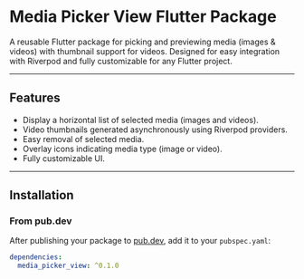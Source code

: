 # Media Picker View Flutter Package

A reusable Flutter package for picking and previewing media (images & videos) with thumbnail support for videos. Designed for easy integration with Riverpod and fully customizable for any Flutter project.

---

## Features

- Display a horizontal list of selected media (images and videos).  
- Video thumbnails generated asynchronously using Riverpod providers.  
- Easy removal of selected media.  
- Overlay icons indicating media type (image or video).  
- Fully customizable UI.  

---

## Installation

### From pub.dev

After publishing your package to [pub.dev](https://pub.dev/packages/media_picker_view), add it to your `pubspec.yaml`:

```yaml
dependencies:
  media_picker_view: ^0.1.0
